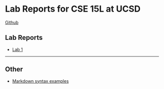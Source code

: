 # Lab Reports for CSE 15L at UCSD

[Github](https://github.com/ssemtner/cse15l-lab-reports)

## Lab Reports

- [Lab 1](lab1)

---

## Other
- [Markdown syntax examples](syntax)
